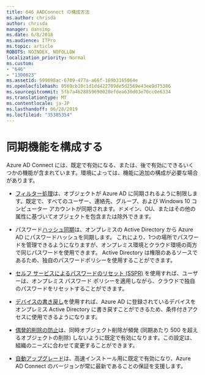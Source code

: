 ```yaml
---
title: 646 AADConnect の構成方法
ms.author: chrisda
author: chrisda
manager: dansimp
ms.date: 6/8/2018
ms.audience: ITPro
ms.topic: article
ROBOTS: NOINDEX, NOFOLLOW
localization_priority: Normal
ms.custom:
- "646"
- "1300023"
ms.assetid: 599698ac-6709-477a-a66f-169b3165064e
ms.openlocfilehash: 0569cb10c1d1dd422709de5d2569e43ee9d75386
ms.sourcegitcommit: 5fb7a4b28859690020efdea630d03e70cc0e6334
ms.translationtype: MT
ms.contentlocale: ja-JP
ms.lasthandoff: 06/28/2019
ms.locfileid: "35385354"
---
```

# <a name="configure-sync-features"></a>同期機能を構成する

Azure AD Connect には、既定で有効になる、または、後で有効にできるいくつかの機能が含まれています。環境によっては、機能に追加の構成が必要な場合があります。

- [フィルター処理](https://docs.microsoft.com/azure/active-directory/connect/active-directory-aadconnectsync-configure-filtering)は、オブジェクトが Azure AD に同期されるように制限します。既定で、すべてのユーザー、連絡先、グループ、および Windows 10 コンピューター アカウントが同期されます。ドメイン、OU、またはその他の属性に基づいてオブジェクトを包含または除外できます。

- パスワード[ハッシュ同期](https://docs.microsoft.com/azure/active-directory/connect/active-directory-aadconnectsync-implement-password-hash-synchronization)は、オンプレミスの Active Directory から Azure AD にパスワードハッシュを同期します。 これにより、1つの場所でパスワードを管理できるようになりますが、オンプレミス環境とクラウド環境の両方で同じパスワードを使用できます。 Active Directory は権限のあるソースであるため、独自のパスワードポリシーを使用することができます。

- [セルフ サービスによるパスワードのリセット (SSPR)](https://docs.microsoft.com/azure/active-directory/authentication/quickstart-sspr) を使用すれば、ユーザーは、オンプレミス パスワード ポリシーを適用しながら、クラウドで独自のパスワードをリセットすることができます。

- [デバイスの書き戻し](https://docs.microsoft.com/azure/active-directory/connect/active-directory-aadconnect-feature-device-writeback)を使用すれば、Azure AD に登録されているデバイスをオンプレミス Active Directory に書き戻すことができるため、条件付きアクセスに使用できるようになります。

- [偶発的削除の防止](https://docs.microsoft.com/azure/active-directory/connect/active-directory-aadconnectsync-feature-prevent-accidental-deletes)は、同時オブジェクト削除が頻発 (同期あたり 500 を超えるオブジェクトの削除) しないように既定で有効になります。この設定は、組織のニーズに合わせて変更することができます。

- [自動アップグレード](https://docs.microsoft.com/azure/active-directory/connect/active-directory-aadconnect-feature-automatic-upgrade)は、高速インストール用に既定で有効になり、Azure AD Connect のバージョンが常に最新であることの保証を支援します。
